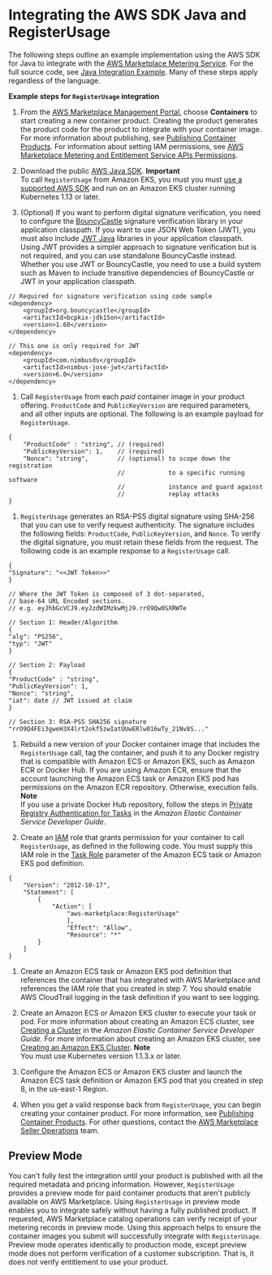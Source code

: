 # Integrating the AWS SDK Java and RegisterUsage<a name="aws-sdk-java-registerusage-integration"></a>

 The following steps outline an example implementation using the AWS SDK for Java to integrate with the [AWS Marketplace Metering Service](https://docs.aws.amazon.com/marketplacemetering/latest/APIReference/Welcome.html)\. For the full source code, see [Java Integration Example](java-integration-example.md)\. Many of these steps apply regardless of the language\. 

**Example steps for `RegisterUsage` integration**

1.  From the [AWS Marketplace Management Portal](https://aws.amazon.com/marketplace/management/tour), choose **Containers** to start creating a new container product\. Creating the product generates the product code for the product to integrate with your container image\. For more information about publishing, see [Publishing Container Products](publishing-container-products.md)\. For information about setting IAM permissions, see [AWS Marketplace Metering and Entitlement Service APIs Permissions](iam-user-policy-for-aws-marketplace-actions.md)\.

1.  Download the public [AWS Java SDK](https://aws.amazon.com/sdk-for-java/)\. 
**Important**  
 To call `RegisterUsage` from Amazon EKS, you must you must [use a supported AWS SDK](https://docs.aws.amazon.com/eks/latest/userguide/iam-roles-for-service-accounts-minimum-sdk.html) and run on an Amazon EKS cluster running Kubernetes 1\.13 or later\. 

1.  \(Optional\) If you want to perform digital signature verification, you need to configure the [BouncyCastle](https://mvnrepository.com/artifact/org.bouncycastle/bcprov-jdk15on) signature verification library in your application classpath\. If you want to use JSON Web Token \(JWT\), you must also include [JWT Java](https://jwt.io/) libraries in your application classpath\. Using JWT provides a simpler approach to signature verification but is not required, and you can use standalone BouncyCastle instead\. Whether you use JWT or BouncyCastle, you need to use a build system such as Maven to include transitive dependencies of BouncyCastle or JWT in your application classpath\. 

   ```
   // Required for signature verification using code sample
   <dependency>
       <groupId>org.bouncycastle</groupId>
       <artifactId>bcpkix-jdk15on</artifactId>
       <version>1.60</version>
   </dependency>
   
   // This one is only required for JWT
   <dependency>
       <groupId>com.nimbusds</groupId>
       <artifactId>nimbus-jose-jwt</artifactId>
       <version>6.0</version>
   </dependency>
   ```

1.  Call `RegisterUsage` from each *paid* container image in your product offering\. `ProductCode` and `PublicKeyVersion` are required parameters, and all other inputs are optional\. The following is an example payload for `RegisterUsage`\. 

   ```
   {
       "ProductCode" : "string", // (required)
       "PublicKeyVersion": 1,    // (required)
       "Nonce": "string",        // (optional) to scope down the registration
                                 //            to a specific running software
                                 //            instance and guard against
                                 //            replay attacks
   }
   ```

1.  `RegisterUsage` generates an RSA\-PSS digital signature using SHA\-256 that you can use to verify request authenticity\. The signature includes the following fields: `ProductCode`, `PublicKeyVersion`, and `Nonce`\. To verify the digital signature, you must retain these fields from the request\. The following code is an example response to a `RegisterUsage` call\. 

   ```
   {
   "Signature": "<<JWT Token>>"
   }
   
   // Where the JWT Token is composed of 3 dot-separated, 
   // base-64 URL Encoded sections.
   // e.g. eyJhbGcVCJ9.eyJzdWIMzkwMjJ9.rrO9Qw0SXRWTe
   
   // Section 1: Header/Algorithm
   {
   "alg": "PS256",
   "typ": "JWT"
   }
   
   // Section 2: Payload
   {
   "ProductCode" : "string",
   "PublicKeyVersion": 1,
   "Nonce": "string",
   "iat": date // JWT issued at claim 
   }
   
   // Section 3: RSA-PSS SHA256 signature
   "rrO9Q4FEi3gweH3X4lrt2okf5zwIatUUwERlw016wTy_21Nv8S..."
   ```

1.  Rebuild a new version of your Docker container image that includes the `RegisterUsage` call, tag the container, and push it to any Docker registry that is compatible with Amazon ECS or Amazon EKS, such as Amazon ECR or Docker Hub\. If you are using Amazon ECR, ensure that the account launching the Amazon ECS task or Amazon EKS pod has permissions on the Amazon ECR repository\. Otherwise, execution fails\.
**Note**  
 If you use a private Docker Hub repository, follow the steps in [Private Registry Authentication for Tasks](https://docs.aws.amazon.com/AmazonECS/latest/developerguide/private-auth.html) in the *Amazon Elastic Container Service Developer Guide*\. 

1.  Create an [IAM](https://aws.amazon.com/iam/) role that grants permission for your container to call `RegisterUsage`, as defined in the following code\. You must supply this IAM role in the [Task Role](https://docs.aws.amazon.com/AmazonECS/latest/developerguide/task_definition_parameters.html#task_role_arn) parameter of the Amazon ECS task or Amazon EKS pod definition\.

   ```
   {
       "Version": "2012-10-17",
       "Statement": [
           {
               "Action": [
                   "aws-marketplace:RegisterUsage"
                   ],
                   "Effect": "Allow",
                   "Resource": "*"
           }
       ]
   }
   ```

1.  Create an Amazon ECS task or Amazon EKS pod definition that references the container that has integrated with AWS Marketplace and references the IAM role that you created in step 7\. You should enable AWS CloudTrail logging in the task definition if you want to see logging\. 

1.  Create an Amazon ECS or Amazon EKS cluster to execute your task or pod\. For more information about creating an Amazon ECS cluster, see [Creating a Cluster](https://docs.aws.amazon.com/AmazonECS/latest/userguide/create_cluster.html) in the *Amazon Elastic Container Service Developer Guide*\. For more information about creating an Amazon EKS cluster, see [Creating an Amazon EKS Cluster](https://docs.aws.amazon.com/eks/latest/userguide/create_cluster.html)\.
**Note**  
 You must use Kubernetes version 1\.1\.3\.x or later\. 

1.  Configure the Amazon ECS or Amazon EKS cluster and launch the Amazon ECS task definition or Amazon EKS pod that you created in step 8, in the us\-east\-1 Region\. 

1.  When you get a valid response back from `RegisterUsage`, you can begin creating your container product\. For more information, see [Publishing Container Products](publishing-container-products.md)\. For other questions, contact the [AWS Marketplace Seller Operations](https://aws.amazon.com/marketplace/management/contact-us/) team\. 

## Preview Mode<a name="preview-mode"></a>

 You can't fully test the integration until your product is published with all the required metadata and pricing information\. However, `RegisterUsage` provides a preview mode for paid container products that aren't publicly available on AWS Marketplace\. Using `RegisterUsage` in preview mode enables you to integrate safely without having a fully published product\. If requested, AWS Marketplace catalog operations can verify receipt of your metering records in preview mode\. Using this approach helps to ensure the container images you submit will successfully integrate with `RegisterUsage`\. Preview mode operates identically to production mode, except preview mode does not perform verification of a customer subscription\. That is, it does not verify entitlement to use your product\. 